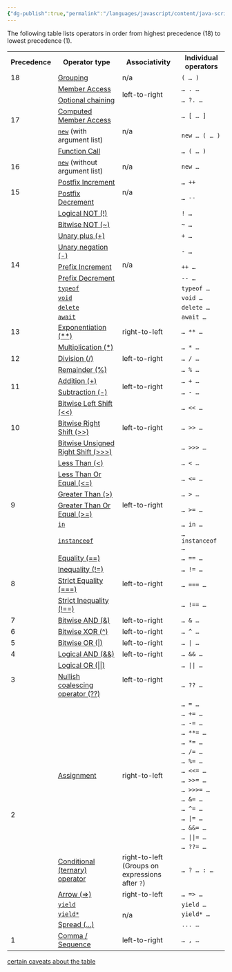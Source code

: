 ```yaml
---
{"dg-publish":true,"permalink":"/languages/javascript/content/java-script-operator-precedence/"}
---
```


The following table lists operators in order from highest precedence (18) to lowest precedence (1).

<table class="fullwidth-table"> <tbody> <tr> <th>Precedence</th> <th>Operator type</th> <th>Associativity</th> <th>Individual operators</th> </tr> <tr> <td>18</td> <td><a href="grouping">Grouping</a></td> <td>n/a</td> <td><code>( … )</code></td> </tr> <tr> <td rowspan="5">17</td> <td><a href="property_accessors#dot_notation">Member Access</a></td> <td rowspan="2">left-to-right</td> <td><code>… . …</code></td> </tr> <tr> <td><a href="optional_chaining">Optional chaining</a></td> <td><code>… ?. …</code></td> </tr> <tr> <td><a href="property_accessors#bracket_notation">Computed Member Access</a></td> <td rowspan="3">n/a</td> <td><code>… [ … ]</code></td> </tr> <tr> <td>
<a href="new"><code>new</code></a> (with argument list)</td> <td><code>new … ( … )</code></td> </tr> <tr> <td><a href="https://developer.mozilla.org/en-US/docs/Web/JavaScript/Guide/Functions">Function Call</a></td> <td><code>… ( … )</code></td> </tr> <tr> <td>16</td> <td>
<a href="new"><code>new</code></a> (without argument list)</td> <td>n/a</td> <td><code>new …</code></td> </tr> <tr> <td rowspan="2">15</td> <td><a href="https://developer.mozilla.org/en-US/docs/Web/JavaScript/Reference/Operators#increment_and_decrement">Postfix Increment</a></td> <td rowspan="2">n/a</td> <td><code>… ++</code></td> </tr> <tr> <td><a href="https://developer.mozilla.org/en-US/docs/Web/JavaScript/Reference/Operators#increment_and_decrement">Postfix Decrement</a></td> <td><code>… --</code></td> </tr> <tr> <td rowspan="10">14</td> <td><a href="logical_not">Logical NOT (!)</a></td> <td rowspan="10">n/a</td> <td><code>! …</code></td> </tr> <tr> <td><a href="bitwise_not">Bitwise NOT (~)</a></td> <td><code>~ …</code></td> </tr> <tr> <td><a href="unary_plus">Unary plus (+)</a></td> <td><code>+ …</code></td> </tr> <tr> <td><a href="unary_negation">Unary negation (-)</a></td> <td><code>- …</code></td> </tr> <tr> <td><a href="https://developer.mozilla.org/en-US/docs/Web/JavaScript/Reference/Operators#increment_and_decrement">Prefix Increment</a></td> <td><code>++ …</code></td> </tr> <tr> <td><a href="https://developer.mozilla.org/en-US/docs/Web/JavaScript/Reference/Operators#increment_and_decrement">Prefix Decrement</a></td> <td><code>-- …</code></td> </tr> <tr> <td><a href="typeof"><code>typeof</code></a></td> <td><code>typeof …</code></td> </tr> <tr> <td><a href="void"><code>void</code></a></td> <td><code>void …</code></td> </tr> <tr> <td><a href="delete"><code>delete</code></a></td> <td><code>delete …</code></td> </tr> <tr> <td><a href="await"><code>await</code></a></td> <td><code>await …</code></td> </tr> <tr> <td>13</td> <td><a href="exponentiation">Exponentiation (**)</a></td> <td>right-to-left</td> <td><code>… ** …</code></td> </tr> <tr> <td rowspan="3">12</td> <td><a href="multiplication">Multiplication (*)</a></td> <td rowspan="3">left-to-right</td> <td><code>… * …</code></td> </tr> <tr> <td><a href="division">Division (/)</a></td> <td><code>… / …</code></td> </tr> <tr> <td><a href="remainder">Remainder (%)</a></td> <td><code>… % …</code></td> </tr> <tr> <td rowspan="2">11</td> <td><a href="addition">Addition (+)</a></td> <td rowspan="2">left-to-right</td> <td><code>… + …</code></td> </tr> <tr> <td><a href="subtraction">Subtraction (-)</a></td> <td><code>… - …</code></td> </tr> <tr> <td rowspan="3">10</td> <td><a href="left_shift">Bitwise Left Shift (&lt;&lt;)</a></td> <td rowspan="3">left-to-right</td> <td><code>… &lt;&lt; …</code></td> </tr> <tr> <td><a href="right_shift">Bitwise Right Shift (&gt;&gt;)</a></td> <td><code>… &gt;&gt; …</code></td> </tr> <tr> <td><a href="unsigned_right_shift">Bitwise Unsigned Right Shift (&gt;&gt;&gt;)</a></td> <td><code>… &gt;&gt;&gt; …</code></td> </tr> <tr> <td rowspan="6">9</td> <td><a href="less_than">Less Than (&lt;)</a></td> <td rowspan="6">left-to-right</td> <td><code>… &lt; …</code></td> </tr> <tr> <td><a href="less_than_or_equal">Less Than Or Equal (&lt;=)</a></td> <td><code>… &lt;= …</code></td> </tr> <tr> <td><a href="greater_than">Greater Than (&gt;)</a></td> <td><code>… &gt; …</code></td> </tr> <tr> <td><a href="greater_than_or_equal">Greater Than Or Equal (&gt;=)</a></td> <td><code>… &gt;= …</code></td> </tr> <tr> <td><a href="in"><code>in</code></a></td> <td><code>… in …</code></td> </tr> <tr> <td><a href="instanceof"><code>instanceof</code></a></td> <td><code>… instanceof …</code></td> </tr> <tr> <td rowspan="4">8</td> <td><a href="equality">Equality (==)</a></td> <td rowspan="4">left-to-right</td> <td><code>… == …</code></td> </tr> <tr> <td><a href="inequality">Inequality (!=)</a></td> <td><code>… != …</code></td> </tr> <tr> <td><a href="strict_equality">Strict Equality (===)</a></td> <td><code>… === …</code></td> </tr> <tr> <td><a href="strict_inequality">Strict Inequality (!==)</a></td> <td><code>… !== …</code></td> </tr> <tr> <td>7</td> <td><a href="bitwise_and">Bitwise AND (&amp;)</a></td> <td>left-to-right</td> <td><code>… &amp; …</code></td> </tr> <tr> <td>6</td> <td><a href="bitwise_xor">Bitwise XOR (^)</a></td> <td>left-to-right</td> <td><code>… ^ …</code></td> </tr> <tr> <td>5</td> <td><a href="bitwise_or">Bitwise OR (|)</a></td> <td>left-to-right</td> <td><code>… | …</code></td> </tr> <tr> <td>4</td> <td><a href="logical_and">Logical AND (&amp;&amp;)</a></td> <td>left-to-right</td> <td><code>… &amp;&amp; …</code></td> </tr> <tr> <td rowspan="2">3</td> <td><a href="logical_or">Logical OR (||)</a></td> <td rowspan="2">left-to-right</td> <td><code>… || …</code></td> </tr> <tr> <td><a href="nullish_coalescing">Nullish coalescing operator (??)</a></td> <td><code>… ?? …</code></td> </tr> <tr> <td rowspan="21">2</td> <td rowspan="16"><a href="https://developer.mozilla.org/en-US/docs/Web/JavaScript/Reference/Operators#assignment_operators">Assignment</a></td> <td rowspan="16">right-to-left</td> <td><code>… = …</code></td> </tr> <tr> <td><code>… += …</code></td> </tr> <tr> <td><code>… -= …</code></td> </tr> <tr> <td><code>… **= …</code></td> </tr> <tr> <td><code>… *= …</code></td> </tr> <tr> <td><code>… /= …</code></td> </tr> <tr> <td><code>… %= …</code></td> </tr> <tr> <td><code>… &lt;&lt;= …</code></td> </tr> <tr> <td><code>… &gt;&gt;= …</code></td> </tr> <tr> <td><code>… &gt;&gt;&gt;= …</code></td> </tr> <tr> <td><code>… &amp;= …</code></td> </tr> <tr> <td><code>… ^= …</code></td> </tr> <tr> <td><code>… |= …</code></td> </tr> <tr> <td><code>… &amp;&amp;= …</code></td> </tr> <tr> <td><code>… ||= …</code></td> </tr> <tr> <td><code>… ??= …</code></td> </tr> <tr> <td><a href="conditional_operator">Conditional (ternary) operator</a></td> <td>right-to-left<br>(Groups on expressions after <code>?</code>)</td> <td><code>… ? … : …</code></td> </tr> <tr> <td><a href="../functions/arrow_functions">Arrow (=&gt;)</a></td> <td>right-to-left</td> <td><code>… =&gt; …</code></td> </tr> <tr> <td><a href="yield"><code>yield</code></a></td> <td rowspan="3">n/a</td> <td><code>yield …</code></td> </tr> <tr> <td><a href="yield*"><code>yield*</code></a></td> <td><code>yield* …</code></td> </tr> <tr> <td><a href="spread_syntax">Spread (...)</a></td> <td><code>... …</code></td> </tr> <tr> <td>1</td> <td><a href="comma_operator">Comma / Sequence</a></td> <td>left-to-right</td> <td><code>… , …</code></td> </tr> </tbody> </table>



[certain caveats about the table](https://devdocs.io/javascript/operators/operator_precedence#:~:text=Several%20notes%20about%20the%20table%3A)
